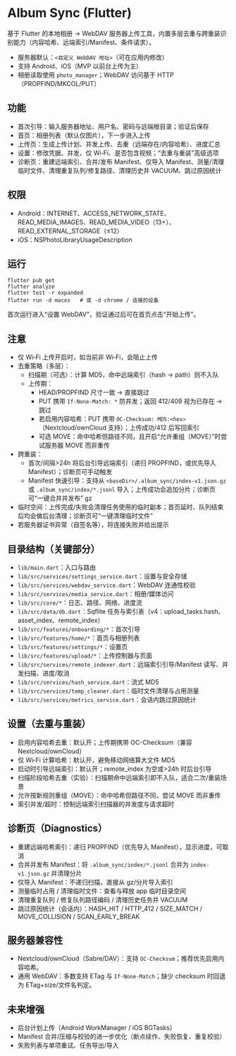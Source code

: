 # Album Sync (Flutter)

基于 Flutter 的本地相册 → WebDAV 服务器上传工具，内置多层去重与跨重装识别能力（内容哈希、远端索引/Manifest、条件请求）。

- 服务器默认：`<自定义 WebDAV 地址>`（可在应用内修改）
- 支持 Android、iOS（MVP 以前台上传为主）
- 相册读取使用 `photo_manager`；WebDAV 访问基于 HTTP（PROPFIND/MKCOL/PUT）

## 功能
- 首次引导：输入服务器地址、用户名、密码与远端根目录；验证后保存
- 首页：相册列表（默认仅图片），下一步进入上传
- 上传页：生成上传计划、并发上传、去重（远端存在/内容哈希）、进度汇总
- 设置：修改凭据、并发、仅 Wi‑Fi、是否包含视频；“去重与重装”高级选项
- 诊断页：重建远端索引、合并/发布 Manifest、仅导入 Manifest、测量/清理临时文件、清理重复队列/修复路径、清理历史并 VACUUM、跳过原因统计

## 权限
- Android：INTERNET、ACCESS_NETWORK_STATE、READ_MEDIA_IMAGES、READ_MEDIA_VIDEO（13+）、READ_EXTERNAL_STORAGE（≤12）
- iOS：NSPhotoLibraryUsageDescription

## 运行
```
flutter pub get
flutter analyze
flutter test -r expanded
flutter run -d macos   # 或 -d chrome / 连接的设备
```

首次运行进入“设置 WebDAV”，验证通过后可在首页点击“开始上传”。

## 注意
- 仅 Wi‑Fi 上传开启时，如当前非 Wi‑Fi，会阻止上传
- 去重策略（多层）：
  - 扫描期（可选）：计算 MD5，命中远端索引（hash → path）则不入队
  - 上传期：
    - HEAD/PROPFIND 尺寸一致 → 直接跳过
    - PUT 携带 `If-None-Match: *` 防并发；返回 412/409 视为已存在 → 跳过
    - 若启用内容哈希：PUT 携带 `OC-Checksum: MD5:<hex>`（Nextcloud/ownCloud 支持）；上传成功/412 后写回索引
    - 可选 MOVE：命中哈希但路径不同，且开启“允许重组（MOVE）”时尝试服务器 MOVE 而非重传
- 跨重装：
  - 首次/间隔>24h 将后台引导远端索引（递归 PROPFIND，或优先导入 Manifest）；诊断页可手动触发
  - Manifest 快速引导：支持从 `<baseDir>/.album_sync/index-v1.json.gz` 或 `.album_sync/index/*.jsonl` 导入；上传成功会追加分片；诊断页可“一键合并并发布” gz
- 临时空间：上传完成/失败会清理任务使用的临时副本；首页延时、队列结束后均会做后台清理；诊断页可“一键清理临时文件”
- 若服务器证书异常（自签名等），将连接失败并给出提示

## 目录结构（关键部分）
- `lib/main.dart`：入口与路由
- `lib/src/services/settings_service.dart`：设置与安全存储
- `lib/src/services/webdav_service.dart`：WebDAV 连通性校验
- `lib/src/services/media_service.dart`：相册/媒体访问
- `lib/src/core/*`：日志、路径、网络、进度流
- `lib/src/data/db.dart`：Sqflite 任务与索引表（v4：upload_tasks.hash、asset_index、remote_index）
- `lib/src/features/onboarding/*`：首次引导
- `lib/src/features/home/*`：首页与相册列表
- `lib/src/features/settings/*`：设置页
- `lib/src/features/upload/*`：上传控制器与页面
- `lib/src/services/remote_indexer.dart`：远端索引引导/Manifest 读写、并发扫描、进度/取消
- `lib/src/services/hash_service.dart`：流式 MD5
- `lib/src/services/temp_cleaner.dart`：临时文件清理与占用测量
- `lib/src/services/metrics_service.dart`：会话内跳过原因统计

## 设置（去重与重装）
- 启用内容哈希去重：默认开；上传期携带 OC-Checksum（兼容 Nextcloud/ownCloud）
- 仅 Wi‑Fi 计算哈希：默认开，避免移动网络算大文件 MD5
- 启动时引导远端索引：默认开；remote_index 为空或>24h 时后台引导
- 扫描阶段哈希去重（实验）：扫描期命中远端索引即不入队，适合二次/重装场景
- 允许按新规则重组（MOVE）：命中哈希但路径不同，尝试 MOVE 而非重传
- 索引并发/超时：控制远端索引扫描器的并发度与请求超时

## 诊断页（Diagnostics）
- 重建远端哈希索引：递归 PROPFIND（优先导入 Manifest），显示进度，可取消
- 合并并发布 Manifest：将 `.album_sync/index/*.jsonl` 合并为 `index-v1.json.gz` 并清理分片
- 仅导入 Manifest：不递归扫描，直接从 gz/分片导入索引
- 测量临时占用 / 清理临时文件：查看与释放 app 临时目录空间
- 清理重复队列 / 修复队列路径编码 / 清理历史任务并 VACUUM
- 跳过原因统计（会话内）：HASH_HIT / HTTP_412 / SIZE_MATCH / MOVE_COLLISION / SCAN_EARLY_BREAK

## 服务器兼容性
- Nextcloud/ownCloud（Sabre/DAV）：支持 `OC-Checksum`；推荐优先启用内容哈希。
- 通用 WebDAV：多数支持 ETag 与 `If-None-Match`；缺少 checksum 时回退为 ETag+size/文件名判定。

## 未来增强
- 后台计划上传（Android WorkManager / iOS BGTasks）
- Manifest 合并/压缩与校验的进一步优化（断点续作、失败恢复、重复校验）
- 失败列表与单项重试、任务导出/导入
